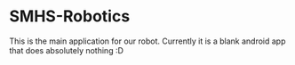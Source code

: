 # SMHS-Robotics
This is the main application for our robot. Currently it is a blank android app that does absolutely nothing :D
